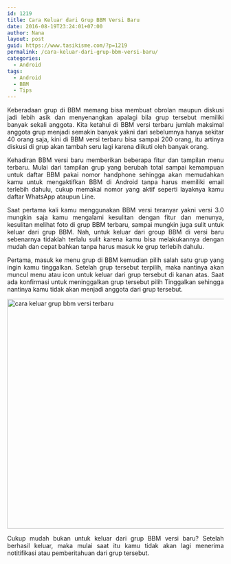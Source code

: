 ```yaml
---
id: 1219
title: Cara Keluar dari Grup BBM Versi Baru
date: 2016-08-19T23:24:01+07:00
author: Nana
layout: post
guid: https://www.tasikisme.com/?p=1219
permalink: /cara-keluar-dari-grup-bbm-versi-baru/
categories:
  - Android
tags:
  - Android
  - BBM
  - Tips
---
```

<p style="text-align: justify;">
  Keberadaan grup di BBM memang bisa membuat obrolan maupun diskusi jadi lebih asik dan menyenangkan apalagi bila grup tersebut memiliki banyak sekali anggota. Kita ketahui di BBM versi terbaru jumlah maksimal anggota grup menjadi semakin banyak yakni dari sebelumnya hanya sekitar 40 orang saja, kini di BBM versi terbaru bisa sampai 200 orang, itu artinya diskusi di grup akan tambah seru lagi karena diikuti oleh banyak orang.<!--more-->
</p>

<p style="text-align: justify;">
  Kehadiran BBM versi baru memberikan beberapa fitur dan tampilan menu terbaru. Mulai dari tampilan grup yang berubah total sampai kemampuan untuk daftar BBM pakai nomor handphone sehingga akan memudahkan kamu untuk mengaktifkan BBM di Android tanpa harus memiliki email terlebih dahulu, cukup memakai nomor yang aktif seperti layaknya kamu daftar WhatsApp ataupun Line.
</p>

<p style="text-align: justify;">
  Saat pertama kali kamu menggunakan BBM versi teranyar yakni versi 3.0 mungkin saja kamu mengalami kesulitan dengan fitur dan menunya, kesulitan melihat foto di grup BBM terbaru, sampai mungkin juga sulit untuk keluar dari grup BBM. Nah, untuk keluar dari group BBM di versi baru sebenarnya tidaklah terlalu sulit karena kamu bisa melakukannya dengan mudah dan cepat bahkan tanpa harus masuk ke grup terlebih dahulu.
</p>

<p style="text-align: justify;">
  Pertama, masuk ke menu grup di BBM kemudian pilih salah satu grup yang ingin kamu tinggalkan. Setelah grup tersebut terpilih, maka nantinya akan muncul menu atau icon untuk keluar dari grup tersebut di kanan atas. Saat ada konfirmasi untuk meninggalkan grup tersebut pilih Tinggalkan sehingga nantinya kamu tidak akan menjadi anggota dari grup tersebut.
</p>

<p style="text-align: justify;">
  <img loading="lazy" class="aligncenter size-medium" src="https://4.bp.blogspot.com/-lqK9l5GOJLY/WJsvLP-F53I/AAAAAAAAKKQ/Kz6sSfONA8IbOKnDzR5wHzNAXxTnnKAnwCLcB/s1600/cara-keluar-dari-grup-bbm-versi-baru.png" alt="cara keluar grup bbm versi terbaru" width="610" height="533" />
</p>

<p style="text-align: justify;">
  Cukup mudah bukan untuk keluar dari grup BBM versi baru? Setelah berhasil keluar, maka mulai saat itu kamu tidak akan lagi menerima notitifikasi atau pemberitahuan dari grup tersebut.
</p>